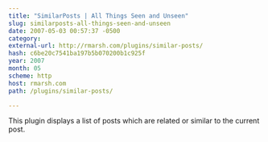 ```yaml
---
title: "SimilarPosts | All Things Seen and Unseen"
slug: similarposts-all-things-seen-and-unseen
date: 2007-05-03 00:57:37 -0500
category: 
external-url: http://rmarsh.com/plugins/similar-posts/
hash: c6be20c7541ba197b5b070200b1c925f
year: 2007
month: 05
scheme: http
host: rmarsh.com
path: /plugins/similar-posts/

---
```


This plugin displays a list of posts which are related or similar to the current post.
